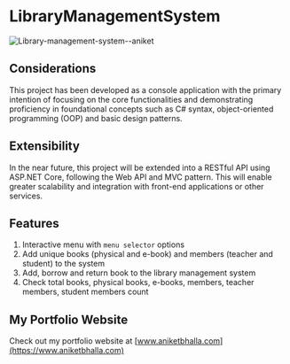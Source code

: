 # LibraryManagementSystem
![Library-management-system--aniket](https://github.com/user-attachments/assets/2f810e77-6943-48f3-a5db-de9539837719)

## Considerations
This project has been developed as a console application with the primary intention of focusing on the core functionalities and demonstrating proficiency in foundational concepts such as  C# syntax, object-oriented programming (OOP) and basic design patterns.

## Extensibility
In the near future, this project will be extended into a RESTful API using ASP.NET Core, following the Web API and MVC pattern. This will enable greater scalability and integration with front-end applications or other services.

## Features
1. Interactive menu with `menu selector` options
2. Add unique books (physical and e-book) and members (teacher and student) to the system
3. Add, borrow and return book to the library management system
4. Check total books, physical books, e-books, members, teacher members, student members count

## My Portfolio Website
Check out my portfolio website at [www.aniketbhalla.com](https://www.aniketbhalla.com)
